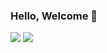 
### Hello, Welcome 👊

<a href="https://velog.io/@jjunhaa0211"><img src="https://img.shields.io/badge/Velog-3DDC84?style=flat-square&logo=Blogger&logoColor=white"/></a>
<a href="https://velog.io/@jjunhaa0211"><img src="https://img.shields.io/badge/StackOverflow-F58025?style=flat-square&logo=Blogger&logoColor=white"/></a>
